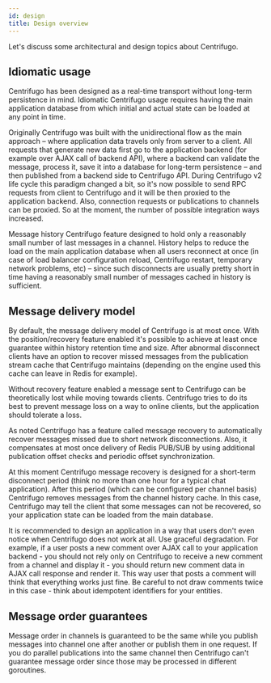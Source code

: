 ```yaml
---
id: design
title: Design overview
---
```


Let's discuss some architectural and design topics about Centrifugo.

## Idiomatic usage

Centrifugo has been designed as a real-time transport without long-term persistence in mind. Idiomatic Centrifugo usage requires having the main application database from which initial and actual state can be loaded at any point in time.

Originally Centrifugo was built with the unidirectional flow as the main approach – where application data travels only from server to a client. All requests that generate new data first go to the application backend (for example over AJAX call of backend API), where a backend can validate the message, process it, save it into a database for long-term persistence – and then published from a backend side to Centrifugo API. During Centrifugo v2 life cycle this paradigm changed a bit, so it's now possible to send RPC requests from client to Centrifugo and it will be then proxied to the application backend. Also, connection requests or publications to channels can be proxied. So at the moment, the number of possible integration ways increased.

Message history Centrifugo feature designed to hold only a reasonably small number of last messages in a channel. History helps to reduce the load on the main application database when all users reconnect at once (in case of load balancer configuration reload, Centrifugo restart, temporary network problems, etc) – since such disconnects are usually pretty short in time having a reasonably small number of messages cached in history is sufficient.

## Message delivery model

By default, the message delivery model of Centrifugo is at most once. With the position/recovery feature enabled it's possible to achieve at least once guarantee within history retention time and size. After abnormal disconnect clients have an option to recover missed messages from the publication stream cache that Centrifugo maintains (depending on the engine used this cache can leave in Redis for example).

Without recovery feature enabled a message sent to Centrifugo can be theoretically lost while moving towards clients. Centrifugo tries to do its best to prevent message loss on a way to online clients, but the application should tolerate a loss. 

As noted Centrifugo has a feature called message recovery to automatically recover messages missed due to short network disconnections. Also, it compensates at most once delivery of Redis PUB/SUB by using additional publication offset checks and periodic offset synchronization.

At this moment Centrifugo message recovery is designed for a short-term disconnect period (think no more than one hour for a typical chat application). After this period (which can be configured per channel basis) Centrifugo removes messages from the channel history cache. In this case, Centrifugo may tell the client that some messages can not be recovered, so your application state can be loaded from the main database.

It is recommended to design an application in a way that users don't even notice when Centrifugo does not work at all. Use graceful degradation. For example, if a user posts a new comment over AJAX call to your application backend - you should not rely only on Centrifugo to receive a new comment from a channel and display it - you should return new comment data in AJAX call response and render it. This way user that posts a comment will think that everything works just fine. Be careful to not draw comments twice in this case - think about idempotent identifiers for your entities.

## Message order guarantees

Message order in channels is guaranteed to be the same while you publish messages into channel one after another or publish them in one request. If you do parallel publications into the same channel then Centrifugo can't guarantee message order since those may be processed in different goroutines.

